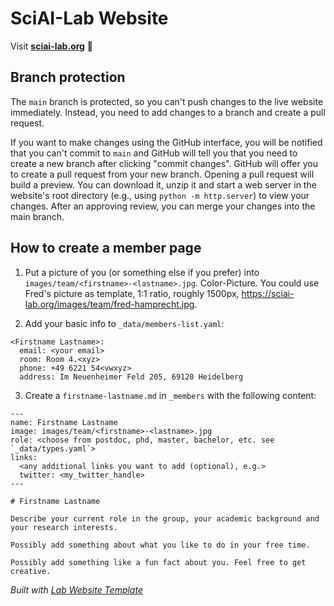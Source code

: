 # SciAI-Lab Website

Visit **[sciai-lab.org](https://sciai-lab.org)** 🚀

## Branch protection

The `main` branch is protected, so you can't push changes to the live website immediately. Instead, you need to add changes to a branch and create a pull request.

If you want to make changes using the GitHub interface, you will be notified that you can't commit to `main` and GitHub will tell you that you need to create a new branch after clicking "commit changes". GitHub will offer you to create a pull request from your new branch. Opening a pull request will build a preview. You can download it, unzip it and start a web server in the website's root directory (e.g., using `python -m http.server`) to view your changes. After an approving review, you can merge your changes into the main branch.


## How to create a member page

1) Put a picture of you (or something else if you prefer) into `images/team/<firstname>-<lastname>.jpg`. Color-Picture. You could use Fred's picture as template, 1:1 ratio, roughly 1500px, https://sciai-lab.org/images/team/fred-hamprecht.jpg.

2) Add your basic info to `_data/members-list.yaml`:
```
<Firstname Lastname>:
  email: <your email>
  room: Room 4.<xyz>
  phone: +49 6221 54<vwxyz>
  address: Im Neuenheimer Feld 205, 69120 Heidelberg
```

3) Create a `firstname-lastname.md` in `_members` with the following content:
```
---
name: Firstname Lastname
image: images/team/<firstname>-<lastname>.jpg
role: <choose from postdoc, phd, master, bachelor, etc. see `_data/types.yaml`>
links:
  <any additional links you want to add (optional), e.g.>
  twitter: <my_twitter_handle>
---

# Firstname Lastname

Describe your current role in the group, your academic background and your research interests. 

Possibly add something about what you like to do in your free time. 

Possibly add something like a fun fact about you. Feel free to get creative. 
```

_Built with [Lab Website Template](https://greene-lab.gitbook.io/lab-website-template-docs)_
